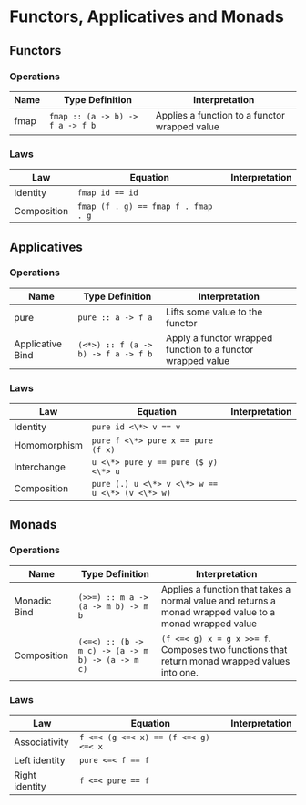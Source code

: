 # Functors, Applicatives and Monads

## Functors
### Operations
| Name  | Type Definition | Interpretation |
| ----- | --------------- | -------------- |
| fmap  | ``fmap :: (a -> b) -> f a -> f b``  | Applies a function to a functor wrapped value |

### Laws
| Law  | Equation | Interpretation |
| ---- | -------- | -------------- |
| Identity  | ``fmap id == id``  |
| Composition  | ``fmap (f . g) == fmap f . fmap . g``  |

## Applicatives
### Operations
| Name  | Type Definition | Interpretation |
| ----- | --------------- | -------------- |
| pure  | ``pure :: a -> f a``  | Lifts some value to the functor |
| Applicative Bind  | ``(<*>) :: f (a -> b) -> f a -> f b`` | Apply a functor wrapped function to a functor wrapped value |

### Laws
| Law  | Equation | Interpretation |
| ---- | -------- | -------------- |
| Identity  | ``pure id <\*> v == v``  |
| Homomorphism  | ``pure f <\*> pure x == pure (f x)`` |
| Interchange  | ``u <\*> pure y == pure ($ y) <\*> u`` |
| Composition  | ``pure (.) u <\*> v <\*> w == u <\*> (v <\*> w)`` |

## Monads
### Operations
| Name  | Type Definition | Interpretation |
| ----- | --------------- | -------------- |
| Monadic Bind  | ``(>>=) :: m a -> (a -> m b) -> m b`` | Applies a function that takes a normal value and returns a monad wrapped value to a monad wrapped value |
| Composition | ``(<=<) :: (b -> m c) -> (a -> m b) -> (a -> m c)`` | ``(f <=< g) x = g x >>= f``. Composes two functions that return monad wrapped values into one.

### Laws
| Law  | Equation | Interpretation |
| ---- | -------- | -------------- |
| Associativity  | ``f <=< (g <=< x) == (f <=< g) <=< x``  |
| Left identity  | ``pure <=< f == f`` |
| Right identity  | ``f <=< pure == f`` |

